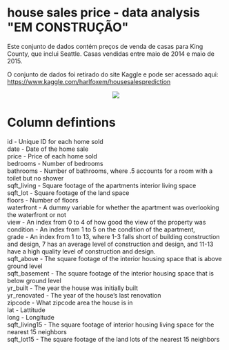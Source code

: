 # house sales price - data analysis "EM CONSTRUÇÃO"
Este conjunto de dados contém preços de venda de casas para King County, que inclui Seattle. Casas vendidas entre maio de 2014 e maio de 2015.


O conjunto de dados foi retirado do site Kaggle e pode ser acessado aqui: https://www.kaggle.com/harlfoxem/housesalesprediction

<div align="center">
<img src="https://user-images.githubusercontent.com/94291995/151662149-e2931415-f098-49ad-a3b8-3c4631587766.jpg" />
</div>







# Column defintions
id - Unique ID for each home sold<br>
date - Date of the home sale<br>
price - Price of each home sold<br>
bedrooms - Number of bedrooms<br>
bathrooms - Number of bathrooms, where .5 accounts for a room with a toilet but no shower<br>
sqft_living - Square footage of the apartments interior living space<br>
sqft_lot - Square footage of the land space<br>
floors - Number of floors<br>
waterfront - A dummy variable for whether the apartment was overlooking the waterfront or not<br>
view - An index from 0 to 4 of how good the view of the property was<br>
condition - An index from 1 to 5 on the condition of the apartment,<br>
grade - An index from 1 to 13, where 1-3 falls short of building construction and design, 7 has an average level of construction and design, and 11-13 have a high quality level of construction and design.<br>
sqft_above - The square footage of the interior housing space that is above ground level<br>
sqft_basement - The square footage of the interior housing space that is below ground level<br>
yr_built - The year the house was initially built<br>
yr_renovated - The year of the house’s last renovation<br>
zipcode - What zipcode area the house is in<br>
lat - Lattitude<br>
long - Longitude<br>
sqft_living15 - The square footage of interior housing living space for the nearest 15 neighbors<br>
sqft_lot15 - The square footage of the land lots of the nearest 15 neighbors<br>
